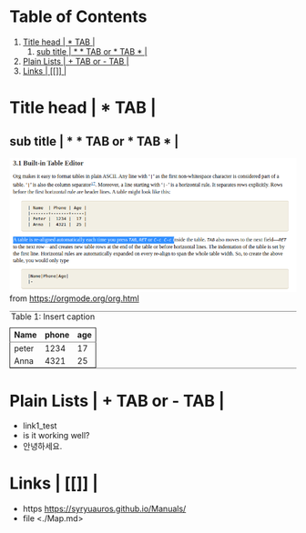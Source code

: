 
# Table of Contents

1.  [Title head  | \*  TAB |](#org3849ffb)
    1.  [sub title | \* \* TAB or \* TAB \* |](#orgaf6c728)
2.  [Plain Lists | + TAB or - TAB |](#org6e5ac44)
3.  [Links | [[]] |](#orgf1fabce)


<a id="org3849ffb"></a>

# Title head  | \*  TAB |


<a id="orgaf6c728"></a>

## sub title | \* \* TAB or \* TAB \* |

 ![img](./img/samples/samples1.png "How to make Built-in Table")
from <https://orgmode.org/org.html>

<table id="org356210c" border="2" cellspacing="0" cellpadding="6" rules="groups" frame="hsides">
<caption class="t-above"><span class="table-number">Table 1:</span> Insert caption</caption>

<colgroup>
<col  class="org-left" />

<col  class="org-right" />

<col  class="org-right" />
</colgroup>
<thead>
<tr>
<th scope="col" class="org-left">Name</th>
<th scope="col" class="org-right">phone</th>
<th scope="col" class="org-right">age</th>
</tr>
</thead>

<tbody>
<tr>
<td class="org-left">peter</td>
<td class="org-right">1234</td>
<td class="org-right">17</td>
</tr>


<tr>
<td class="org-left">Anna</td>
<td class="org-right">4321</td>
<td class="org-right">25</td>
</tr>
</tbody>
</table>


<a id="org6e5ac44"></a>

# Plain Lists | + TAB or - TAB |

-   link1\_test
-   is it working well?
-   안녕하세요.


<a id="orgf1fabce"></a>

# Links | [[]] |

-   https    <https://syryuauros.github.io/Manuals/>
-   file       <./Map.md>
